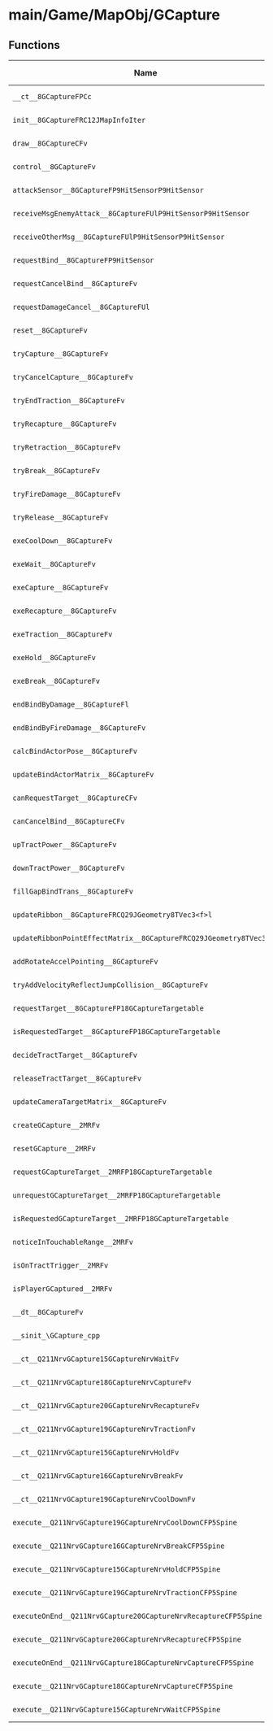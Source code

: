 # main/Game/MapObj/GCapture

## Functions

| Name | Address | Match % |
|------|---------|---------|
| `__ct__8GCaptureFPCc` | `0x801DF110` | :x: (0.0%) |
| `init__8GCaptureFRC12JMapInfoIter` | `0x801DF27C` | :x: (0.0%) |
| `draw__8GCaptureCFv` | `0x801DF44C` | :x: (0.0%) |
| `control__8GCaptureFv` | `0x801DF460` | :x: (0.0%) |
| `attackSensor__8GCaptureFP9HitSensorP9HitSensor` | `0x801DF5A4` | :x: (0.0%) |
| `receiveMsgEnemyAttack__8GCaptureFUlP9HitSensorP9HitSensor` | `0x801DF604` | :x: (0.0%) |
| `receiveOtherMsg__8GCaptureFUlP9HitSensorP9HitSensor` | `0x801DF658` | :x: (0.0%) |
| `requestBind__8GCaptureFP9HitSensor` | `0x801DF6D0` | :x: (0.0%) |
| `requestCancelBind__8GCaptureFv` | `0x801DF7D4` | :x: (0.0%) |
| `requestDamageCancel__8GCaptureFUl` | `0x801DF874` | :x: (0.0%) |
| `reset__8GCaptureFv` | `0x801DF8F0` | :x: (0.0%) |
| `tryCapture__8GCaptureFv` | `0x801DF950` | :x: (0.0%) |
| `tryCancelCapture__8GCaptureFv` | `0x801DF9D8` | :x: (0.0%) |
| `tryEndTraction__8GCaptureFv` | `0x801DFACC` | :x: (0.0%) |
| `tryRecapture__8GCaptureFv` | `0x801DFB38` | :x: (0.0%) |
| `tryRetraction__8GCaptureFv` | `0x801DFB9C` | :x: (0.0%) |
| `tryBreak__8GCaptureFv` | `0x801DFBEC` | :x: (0.0%) |
| `tryFireDamage__8GCaptureFv` | `0x801DFD44` | :x: (0.0%) |
| `tryRelease__8GCaptureFv` | `0x801DFDA4` | :x: (0.0%) |
| `exeCoolDown__8GCaptureFv` | `0x801DFE54` | :x: (0.0%) |
| `exeWait__8GCaptureFv` | `0x801DFED0` | :x: (0.0%) |
| `exeCapture__8GCaptureFv` | `0x801DFF34` | :x: (0.0%) |
| `exeRecapture__8GCaptureFv` | `0x801E0024` | :x: (0.0%) |
| `exeTraction__8GCaptureFv` | `0x801E0138` | :x: (0.0%) |
| `exeHold__8GCaptureFv` | `0x801E04E0` | :x: (0.0%) |
| `exeBreak__8GCaptureFv` | `0x801E0600` | :x: (0.0%) |
| `endBindByDamage__8GCaptureFl` | `0x801E078C` | :x: (0.0%) |
| `endBindByFireDamage__8GCaptureFv` | `0x801E0800` | :x: (0.0%) |
| `calcBindActorPose__8GCaptureFv` | `0x801E0874` | :x: (0.0%) |
| `updateBindActorMatrix__8GCaptureFv` | `0x801E0944` | :x: (0.0%) |
| `canRequestTarget__8GCaptureCFv` | `0x801E0A20` | :x: (0.0%) |
| `canCancelBind__8GCaptureCFv` | `0x801E0A4C` | :x: (0.0%) |
| `upTractPower__8GCaptureFv` | `0x801E0AB8` | :x: (0.0%) |
| `downTractPower__8GCaptureFv` | `0x801E0B00` | :x: (0.0%) |
| `fillGapBindTrans__8GCaptureFv` | `0x801E0B48` | :x: (0.0%) |
| `updateRibbon__8GCaptureFRCQ29JGeometry8TVec3<f>l` | `0x801E0B74` | :x: (0.0%) |
| `updateRibbonPointEffectMatrix__8GCaptureFRCQ29JGeometry8TVec3<f>` | `0x801E0C7C` | :x: (0.0%) |
| `addRotateAccelPointing__8GCaptureFv` | `0x801E0D10` | :x: (0.0%) |
| `tryAddVelocityReflectJumpCollision__8GCaptureFv` | `0x801E0D98` | :x: (0.0%) |
| `requestTarget__8GCaptureFP18GCaptureTargetable` | `0x801E0E20` | :x: (0.0%) |
| `isRequestedTarget__8GCaptureFP18GCaptureTargetable` | `0x801E0EEC` | :x: (0.0%) |
| `decideTractTarget__8GCaptureFv` | `0x801E0F10` | :x: (0.0%) |
| `releaseTractTarget__8GCaptureFv` | `0x801E0F78` | :x: (0.0%) |
| `updateCameraTargetMatrix__8GCaptureFv` | `0x801E0FD0` | :x: (0.0%) |
| `createGCapture__2MRFv` | `0x801E103C` | :x: (0.0%) |
| `resetGCapture__2MRFv` | `0x801E1044` | :x: (0.0%) |
| `requestGCaptureTarget__2MRFP18GCaptureTargetable` | `0x801E1080` | :x: (0.0%) |
| `unrequestGCaptureTarget__2MRFP18GCaptureTargetable` | `0x801E10BC` | :x: (0.0%) |
| `isRequestedGCaptureTarget__2MRFP18GCaptureTargetable` | `0x801E1114` | :x: (0.0%) |
| `noticeInTouchableRange__2MRFv` | `0x801E1150` | :x: (0.0%) |
| `isOnTractTrigger__2MRFv` | `0x801E1180` | :x: (0.0%) |
| `isPlayerGCaptured__2MRFv` | `0x801E11AC` | :x: (0.0%) |
| `__dt__8GCaptureFv` | `0x801E1208` | :x: (0.0%) |
| `__sinit_\GCapture_cpp` | `0x801E1264` | :x: (0.0%) |
| `__ct__Q211NrvGCapture15GCaptureNrvWaitFv` | `0x801E12B8` | :x: (0.0%) |
| `__ct__Q211NrvGCapture18GCaptureNrvCaptureFv` | `0x801E12C8` | :x: (0.0%) |
| `__ct__Q211NrvGCapture20GCaptureNrvRecaptureFv` | `0x801E12D8` | :x: (0.0%) |
| `__ct__Q211NrvGCapture19GCaptureNrvTractionFv` | `0x801E12E8` | :x: (0.0%) |
| `__ct__Q211NrvGCapture15GCaptureNrvHoldFv` | `0x801E12F8` | :x: (0.0%) |
| `__ct__Q211NrvGCapture16GCaptureNrvBreakFv` | `0x801E1308` | :x: (0.0%) |
| `__ct__Q211NrvGCapture19GCaptureNrvCoolDownFv` | `0x801E1318` | :x: (0.0%) |
| `execute__Q211NrvGCapture19GCaptureNrvCoolDownCFP5Spine` | `0x801E1328` | :x: (0.0%) |
| `execute__Q211NrvGCapture16GCaptureNrvBreakCFP5Spine` | `0x801E1330` | :x: (0.0%) |
| `execute__Q211NrvGCapture15GCaptureNrvHoldCFP5Spine` | `0x801E1338` | :x: (0.0%) |
| `execute__Q211NrvGCapture19GCaptureNrvTractionCFP5Spine` | `0x801E1340` | :x: (0.0%) |
| `executeOnEnd__Q211NrvGCapture20GCaptureNrvRecaptureCFP5Spine` | `0x801E1348` | :x: (0.0%) |
| `execute__Q211NrvGCapture20GCaptureNrvRecaptureCFP5Spine` | `0x801E13A8` | :x: (0.0%) |
| `executeOnEnd__Q211NrvGCapture18GCaptureNrvCaptureCFP5Spine` | `0x801E13B0` | :x: (0.0%) |
| `execute__Q211NrvGCapture18GCaptureNrvCaptureCFP5Spine` | `0x801E1410` | :x: (0.0%) |
| `execute__Q211NrvGCapture15GCaptureNrvWaitCFP5Spine` | `0x801E1418` | :x: (0.0%) |